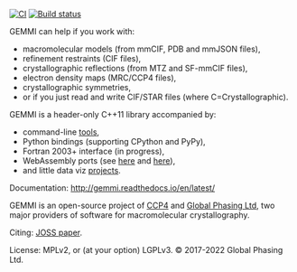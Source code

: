 [![CI](https://github.com/project-gemmi/gemmi/workflows/CI/badge.svg)](https://github.com/project-gemmi/gemmi/actions)
[![Build status](https://ci.appveyor.com/api/projects/status/cv5hu6h6hmxd9k5a?svg=true)](https://ci.appveyor.com/project/wojdyr/gemmi)

GEMMI can help if you work with:

* macromolecular models (from mmCIF, PDB and mmJSON files),
* refinement restraints (CIF files),
* crystallographic reflections (from MTZ and SF-mmCIF files),
* electron density maps (MRC/CCP4 files),
* crystallographic symmetries,
* or if you just read and write CIF/STAR files (where C=Crystallographic).

GEMMI is a header-only C++11 library accompanied by:

* command-line [tools](https://gemmi.readthedocs.io/en/latest/utils.html),
* Python bindings (supporting CPython and PyPy),
* Fortran 2003+ interface (in progress),
* WebAssembly ports (see [here](https://project-gemmi.github.io/wasm/) and
  [here](https://www.npmjs.com/package/mtz)),
* and little data viz [projects](https://project-gemmi.github.io/pdb-stats/).

Documentation: http://gemmi.readthedocs.io/en/latest/

GEMMI is an open-source project of [CCP4](https://www.ccp4.ac.uk/)
and [Global Phasing Ltd](https://www.globalphasing.com/),
two major providers of software for macromolecular crystallography.

Citing: [JOSS paper](https://doi.org/10.21105/joss.04200).

License: MPLv2, or (at your option) LGPLv3.
© 2017-2022 Global Phasing Ltd.
